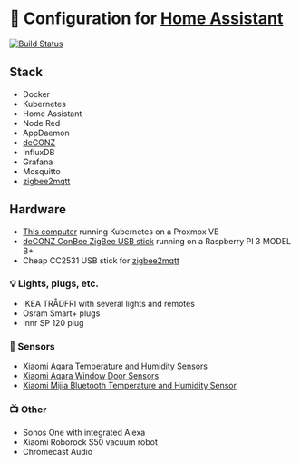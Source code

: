 # 🏡 Configuration for [Home Assistant](https://www.home-assistant.io/)

[![Build Status](https://travis-ci.org/felixtriller/home-assistant-config.svg?branch=master)](https://travis-ci.org/felixtriller/home-assistant-config)

## Stack

* Docker
* Kubernetes
* Home Assistant
* Node Red
* AppDaemon
* [deCONZ](https://github.com/dresden-elektronik/deconz-rest-plugin)
* InfluxDB
* Grafana
* Mosquitto
* [zigbee2mqtt](https://github.com/Koenkk/zigbee2mqtt)

## Hardware

* [This computer](http://browser.geekbench.com/v4/cpu/9722140) running Kubernetes on a Proxmox VE
* [deCONZ ConBee ZigBee USB stick](https://www.dresden-elektronik.de/conbee/) running on a Raspberry PI 3 MODEL B+
* Cheap CC2531 USB stick for [zigbee2mqtt](https://github.com/Koenkk/zigbee2mqtt)

### 💡 Lights, plugs, etc.

* IKEA TRÅDFRI with several lights and remotes
* Osram Smart+ plugs
* Innr SP 120 plug

### 📡 Sensors

* [Xiaomi Aqara Temperature and Humidity Sensors](https://xiaomi-mi.com/sockets-and-sensors/aqara-temperature-and-humidity-sensor/)
* [Xiaomi Aqara Window Door Sensors](https://xiaomi-mi.com/sockets-and-sensors/xiaomi-aqara-window-door-sensor/)
* [Xiaomi Mijia Bluetooth Temperature and Humidity Sensor](https://github.com/algirdasc/xiaomi-ble-mqtt)

### 📺 Other

* Sonos One with integrated Alexa
* Xiaomi Roborock S50 vacuum robot
* Chromecast Audio
